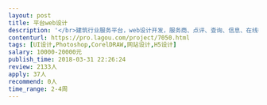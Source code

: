 ```yaml
---                
layout: post       
title: 平台web设计           
description: '</br>建筑行业服务平台，web设计开发，服务商、点评、查询、信息、在线考试、后台建筑行业服务平台，web设计开发，服务商、点评、查询、信息、在线考试、后台建筑行业服务平台，web设计开发，服务商、点评、查询、信息、在线考试、后台建筑行业服务平台，web设计开发，服务商、点评、查询、信息、在线考试、后台建筑行业服务平台，web设计开发，服务商、点评、查询、信息、在线考试、后台建筑行业服务平台，web设计开发，服务商、点评、查询、信息、在线考试、后台</br>'     
contenturl: https://pro.lagou.com/project/7050.html      
tags: [UI设计,Photoshop,CorelDRAW,网站设计,H5设计]            
salary: 10000-20000元          
publish_time: 2018-03-31 22:26:24         
review: 2133人                   
apply: 37人                   
recommend: 0人                   
time_range: 2-4周              
---                 
```

